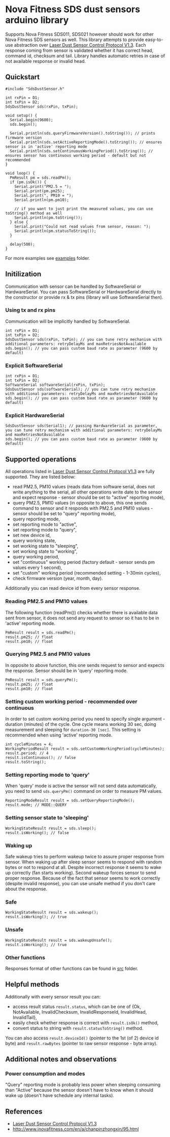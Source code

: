 # Nova Fitness SDS dust sensors arduino library
Supports Nova Fitness SDS011, SDS021 however should work for other Nova Fitness SDS sensors as well.
This library attempts to provide easy-to-use abstraction over [Laser Dust Sensor Control Protocol V1.3](https://cdn.sparkfun.com/assets/parts/1/2/2/7/5/Laser_Dust_Sensor_Control_Protocol_V1.3.pdf).
Each response coming from sensor is validated whether it has correct head, command id, checksum and tail.
Library handles automatic retries in case of not available response or invalid head.

## Quickstart
```
#include "SdsDustSensor.h"

int rxPin = D1;
int txPin = D2;
SdsDustSensor sds(rxPin, txPin);

void setup() {
  Serial.begin(9600);
  sds.begin();

  Serial.println(sds.queryFirmwareVersion().toString()); // prints firmware version
  Serial.println(sds.setActiveReportingMode().toString()); // ensures sensor is in 'active' reporting mode
  Serial.println(sds.setContinuousWorkingPeriod().toString()); // ensures sensor has continuous working period - default but not recommended
}

void loop() {
  PmResult pm = sds.readPm();
  if (pm.isOk()) {
    Serial.print("PM2.5 = ");
    Serial.print(pm.pm25);
    Serial.print(", PM10 = ");
    Serial.println(pm.pm10);

    // if you want to just print the measured values, you can use toString() method as well
    Serial.println(pm.toString());
  } else {
    Serial.print("Could not read values from sensor, reason: ");
    Serial.println(pm.statusToString());
  }

  delay(500);
}
```
For more examples see [examples](examples/) folder.

## Initilization
Communication with sensor can be handled by SoftwareSerial or HardwareSerial. You can pass SoftwareSerial or HardwareSerial directly to the constructor or provide rx & tx pins (library will use SoftwareSerial then).

### Using tx and rx pins
Communication will be implicitly handled by SoftwareSerial.
```
int rxPin = D1;
int txPin = D2;
SdsDustSensor sds(rxPin, txPin); // you can tune retry mechanism with additional parameters: retryDelayMs and maxRetriesNotAvailable
sds.begin(); // you can pass custom baud rate as parameter (9600 by default)
```

### Explicit SoftwareSerial
```
int rxPin = D1;
int txPin = D2;
SoftwareSerial softwareSerial(rxPin, txPin);
SdsDustSensor sds(softwareSerial); // you can tune retry mechanism with additional parameters: retryDelayMs and maxRetriesNotAvailable
sds.begin(); // you can pass custom baud rate as parameter (9600 by default)
```

### Explicit HardwareSerial
```
SdsDustSensor sds(Serial1); // passing HardwareSerial as parameter, you can tune retry mechanism with additional parameters: retryDelayMs and maxRetriesNotAvailable
sds.begin(); // you can pass custom baud rate as parameter (9600 by default)
```

## Supported operations
All operations listed in [Laser Dust Sensor Control Protocol V1.3](https://cdn.sparkfun.com/assets/parts/1/2/2/7/5/Laser_Dust_Sensor_Control_Protocol_V1.3.pdf) are fully supported. They are listed below:
* read PM2.5, PM10 values (reads data from software serial, does not write anything to the serial, all other operations write date to the sensor and expect response - sensor should be set to "active" reporting mode),
* query PM2.5, PM10 values (in opposite to above, this one sends command to sensor and it responds with PM2.5 and PM10 values - sensor should be set to "query" reporting mode),
* query reporting mode,
* set reporting mode to "active",
* set reporting mode to "query",
* set new device id,
* query working state,
* set working state to "sleeping",
* set working state to "working",
* query working period,
* set "continuous" working period (factory default - sensor sends pm values every 1 second),
* set "custom" working period (recommended setting - 1-30min cycles),
* check firmware version (year, month, day).

Additionally you can read device id from every sensor response.

### Reading PM2.5 and PM10 values
The following function (readPm()) checks whether there is available data sent from sensor, it does not send any request to sensor so it has to be in 'active' reporting mode.
```
PmResult result = sds.readPm();
result.pm25; // float
result.pm10; // float
```

### Querying PM2.5 and PM10 values
In opposite to above function, this one sends request to sensor and expects the response. Sensor should be in 'query' reporting mode.
```
PmResult result = sds.queryPm();
result.pm25; // float
result.pm10; // float
```

### Setting custom working period - recommended over continuous
In order to set custom working period you need to specify single argument - duration (minutes) of the cycle. One cycle means working 30 sec, doing measurement and sleeping for ```duration-30 [sec]```. This setting is recommended when using 'active' reporting mode.
```
int cycleMinutes = 4;
WorkingPeriodResult result = sds.setCustomWorkingPeriod(cycleMinutes);
result.period; // 4
result.isContinuous(); // false
result.toString();
```

### Setting reporting mode to 'query'
When 'query' mode is active the sensor will not send data automatically, you need to send `sds.queryPm()` command on order to measure PM values.
```
ReportingModeResult result = sds.setQueryReportingMode();
result.mode; // MODE::QUERY
```

### Setting sensor state to 'sleeping'
```
WorkingStateResult result = sds.sleep();
result.isWorking(); // false
```

### Waking up
Safe wakeup tries to perform wakeup twice to assure proper response from sensor. When waking up after sleep sensor seems to respond with random bytes or not to respond at all. Despite incorrect response it seems to wake up correctly (fan starts working). Second wakeup forces sensor to send proper response.
Because of the fact that sensor seems to work correctly (despite invalid response), you can use unsafe method if you don't care about the response.

### Safe
```
WorkingStateResult result = sds.wakeup();
result.isWorking(); // true
```
### Unsafe
```
WorkingStateResult result = sds.wakeupUnsafe();
result.isWorking(); // true
```

### Other functions
Responses format of other functions can be found in [src](src/) folder.

## Helpful methods
Additionally with every sensor result you can:
* access result status ```result.status```, which can be one of {Ok, NotAvailable, InvalidChecksum, InvalidResponseId, InvalidHead, InvalidTail},
* easily check whether response is correct with ```result.isOk()``` method,
* convert status to string with ```result.statusToString()``` method.

You can also access ```result.deviceId()``` (pointer to the 1st (of 2) device id byte) and ```result.rawBytes``` (pointer to raw sensor response - byte array).

## Additional notes and observations
### Power consumption and modes
"Query" reporting mode is probably less power when sleeping consuming than "Active" because the sensor doesn't have to know when it should wake up (doesn't have schedule any internal tasks).

## References
* [Laser Dust Sensor Control Protocol V1.3](https://cdn.sparkfun.com/assets/parts/1/2/2/7/5/Laser_Dust_Sensor_Control_Protocol_V1.3.pdf)
* http://www.inovafitness.com/en/a/chanpinzhongxin/95.html
